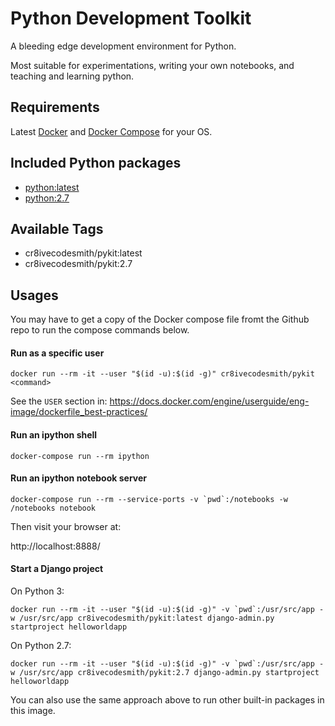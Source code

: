 Python Development Toolkit
==========================

A bleeding edge development environment for Python.

Most suitable for experimentations, writing your own notebooks, and teaching
and learning python.


## Requirements

Latest [Docker][1] and [Docker Compose][2] for your OS.


## Included Python packages

- [python:latest][3]
- [python:2.7][4]


## Available Tags

- cr8ivecodesmith/pykit:latest
- cr8ivecodesmith/pykit:2.7


## Usages

You may have to get a copy of the Docker compose file fromt the Github repo
to run the compose commands below.


#### Run as a specific user


```
docker run --rm -it --user "$(id -u):$(id -g)" cr8ivecodesmith/pykit <command>
```

See the `USER` section in:
https://docs.docker.com/engine/userguide/eng-image/dockerfile_best-practices/


#### Run an ipython shell

```
docker-compose run --rm ipython
```


#### Run an ipython notebook server

```
docker-compose run --rm --service-ports -v `pwd`:/notebooks -w /notebooks notebook
```

Then visit your browser at:

http://localhost:8888/


#### Start a Django project

On Python 3:

```
docker run --rm -it --user "$(id -u):$(id -g)" -v `pwd`:/usr/src/app -w /usr/src/app cr8ivecodesmith/pykit:latest django-admin.py startproject helloworldapp
```

On Python 2.7:

```
docker run --rm -it --user "$(id -u):$(id -g)" -v `pwd`:/usr/src/app -w /usr/src/app cr8ivecodesmith/pykit:2.7 django-admin.py startproject helloworldapp
```

You can also use the same approach above to run other built-in packages in this
image.


[1]: https://docs.docker.com/engine/installation/
[2]: https://docs.docker.com/compose/install/
[3]: https://github.com/cr8ivecodesmith/dockerfiles/blob/master/py3kit/requirements.txt
[4]: https://github.com/cr8ivecodesmith/dockerfiles/blob/master/py2kit/requirements.txt
